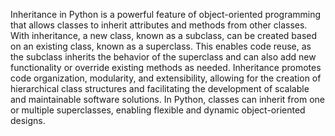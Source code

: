 Inheritance in Python is a powerful feature of object-oriented programming that allows classes to inherit attributes and methods from other classes. With inheritance, a new class, known as a subclass, can be created based on an existing class, known as a superclass. This enables code reuse, as the subclass inherits the behavior of the superclass and can also add new functionality or override existing methods as needed. Inheritance promotes code organization, modularity, and extensibility, allowing for the creation of hierarchical class structures and facilitating the development of scalable and maintainable software solutions. In Python, classes can inherit from one or multiple superclasses, enabling flexible and dynamic object-oriented designs.

